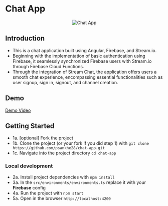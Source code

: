 # Chat App

<div align="center">
  <img src="https://cdn.codemortals.io/mascot/5.png" alt="Chat App" />
</div>

## Introduction

- This is a chat application built using Angular, Firebase, and Stream.io. 
- Beginning with the implementation of basic authentication using Firebase, it seamlessly synchronized Firebase users with Stream.io through Firebase Cloud Functions. 
- Through the integration of Stream Chat, the application offers users a smooth chat experience, encompassing essential functionalities such as user signup, sign in, signout, and channel creation. 

## Demo
[Demo Video](https://github.com/psankhe28/chat-app/assets/84843461/c5170827-3190-4c3f-82f2-49270e9d041a)

## Getting Started

- 1a. [optional] Fork the project
- 1b. Clone the project (or your fork if you did step 1) with `git clone https://github.com/psankhe28/chat-app.git`
- 1c. Navigate into the project directory `cd chat-app`

### Local development

- 2a. Install project dependencies with `npm install`
- 3a. In the `src/environments/environments.ts` replace it with your **Firebase** config
- 4a. Run the project with `npm start`
- 5a. Open in the browser `http://localhost:4200`
